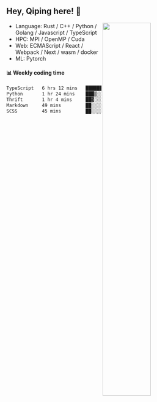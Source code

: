 

## Hey, Qiping here! :wave:

[<img align="right" width="50%" src="https://github-readme-stats.vercel.app/api?username=ppppqp&theme=dark&show_icons=true">](https://metrics.lecoq.io/ppppqp?template=classic)



-   Language: Rust / C++ / Python / Golang / Javascript / TypeScript
-   HPC: MPI / OpenMP / Cuda
-   Web: ECMAScript / React / Webpack / Next / wasm / docker
-   ML: Pytorch



#### :bar_chart: Weekly coding time

<!--START_SECTION:waka-->

```txt
TypeScript   6 hrs 12 mins   ███████████████░░░░░░░░░░   60.36 %
Python       1 hr 24 mins    ███▒░░░░░░░░░░░░░░░░░░░░░   13.65 %
Thrift       1 hr 4 mins     ██▓░░░░░░░░░░░░░░░░░░░░░░   10.49 %
Markdown     49 mins         ██░░░░░░░░░░░░░░░░░░░░░░░   07.95 %
SCSS         45 mins         ██░░░░░░░░░░░░░░░░░░░░░░░   07.34 %
```

<!--END_SECTION:waka-->
